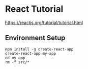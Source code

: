 # React Tutorial

https://reactjs.org/tutorial/tutorial.html

## Environment Setup


```
npm install -g create-react-app
create-react-app my-app
cd my-app
rm -f src/*
```
